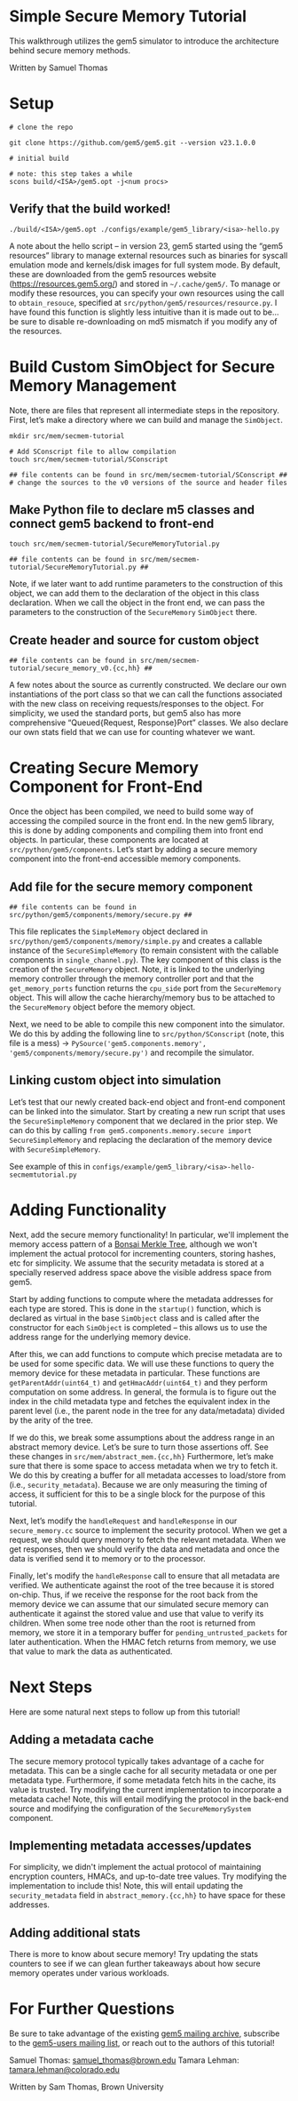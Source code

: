 # Simple Secure Memory Tutorial 
This walkthrough utilizes the gem5 simulator to introduce the architecture behind secure memory methods. 

Written by Samuel Thomas

# Setup

```
# clone the repo

git clone https://github.com/gem5/gem5.git --version v23.1.0.0
```

```
# initial build

# note: this step takes a while
scons build/<ISA>/gem5.opt -j<num procs>
```


## Verify that the build worked!

```
./build/<ISA>/gem5.opt ./configs/example/gem5_library/<isa>-hello.py
```


A note about the hello script – in version 23, gem5 started using the “gem5 resources” library to manage external resources such as binaries for syscall emulation mode and kernels/disk images for full system mode. By default, these are downloaded from the gem5 resources website (https://resources.gem5.org/) and stored in `~/.cache/gem5/`. To manage or modify these resources, you can specify your own resources using the call to `obtain_resouce`, specified at `src/python/gem5/resources/resource.py`. I have found this function is slightly less intuitive than it is made out to be… be sure to disable re-downloading on md5 mismatch if you modify any of the resources.

# Build Custom SimObject for Secure Memory Management


Note, there are files that represent all intermediate steps in the repository. First, let’s make a directory where we can build and manage the `SimObject`.

```
mkdir src/mem/secmem-tutorial

# Add SConscript file to allow compilation
touch src/mem/secmem-tutorial/SConscript

## file contents can be found in src/mem/secmem-tutorial/SConscript ##
# change the sources to the v0 versions of the source and header files
```

## Make Python file to declare m5 classes and connect gem5 backend to front-end
```
touch src/mem/secmem-tutorial/SecureMemoryTutorial.py

## file contents can be found in src/mem/secmem-tutorial/SecureMemoryTutorial.py ##
```

Note, if we later want to add runtime parameters to the construction of this object, we can add them to the declaration of the object in this class declaration. When we call the object in the front end, we can pass the parameters to the construction of the `SecureMemory` `SimObject` there.

## Create header and source for custom object

```
## file contents can be found in src/mem/secmem-tutorial/secure_memory_v0.{cc,hh} ##
```

A few notes about the source as currently constructed. We declare our own instantiations of the port class so that we can call the functions associated with the new class on receiving requests/responses to the object. For simplicity, we used the standard ports, but gem5 also has more comprehensive “Queued{Request, Response}Port” classes. We also declare our own stats field that we can use for counting whatever we want.

# Creating Secure Memory Component for Front-End

Once the object has been compiled, we need to build some way of accessing the compiled source in the front end. In the new gem5 library, this is done by adding components and compiling them into front end objects. In particular, these components are located at `src/python/gem5/components`. Let’s start by adding a secure memory component into the front-end accessible memory components.


## Add file for the secure memory component

```
## file contents can be found in src/python/gem5/components/memory/secure.py ##
```

This file replicates the `SimpleMemory` object declared in `src/python/gem5/components/memory/simple.py` and creates a callable instance of the `SecureSimpleMemory` (to remain consistent with the callable components in `single_channel.py`). The key component of this class is the creation of the `SecureMemory` object. Note, it is linked to the underlying memory controller through the memory controller port and that the `get_memory_ports` function returns the `cpu_side` port from the `SecureMemory` object. This will allow the cache hierarchy/memory bus to be attached to the `SecureMemory` object before the memory object.



Next, we need to be able to compile this new component into the simulator. We do this by adding the following line to `src/python/SConscript` (note, this file is a mess) → `PySource('gem5.components.memory', 'gem5/components/memory/secure.py')` and recompile the simulator.

## Linking custom object into simulation

Let’s test that our newly created back-end object and front-end component can be linked into the simulator. Start by creating a new run script that uses the `SecureSimpleMemory` component that we declared in the prior step. We can do this by calling `from gem5.components.memory.secure import SecureSimpleMemory` and replacing the declaration of the memory device with `SecureSimpleMemory`.



See example of this in `configs/example/gem5_library/<isa>-hello-secmemtutorial.py`



# Adding Functionality

Next, add the secure memory functionality! In particular, we'll implement the memory access pattern of a [Bonsai Merkle Tree](https://dl.acm.org/doi/abs/10.1145/1150019.1136502), although we won't implement the actual protocol for incrementing counters, storing hashes, etc for simplicity. We assume that the security metadata is stored at a specially reserved address space above the visible address space from gem5.

Start by adding functions to compute where the metadata addresses for each type are stored. This is done in the `startup()` function, which is declared as virtual in the base `SimObject` class and is called after the constructor for each `SimObject` is completed – this allows us to use the address range for the underlying memory device.


After this, we can add functions to compute which precise metadata are to be used for some specific data. We will use these functions to query the memory device for these metadata in particular. These functions are `getParentAddr(uint64_t)` and `getHmacAddr(uint64_t)` and they perform computation on some address. In general, the formula is to figure out the index in the child metadata type and fetches the equivalent index in the parent level (i.e., the parent node in the tree for any data/metadata) divided by the arity of the tree.

If we do this, we break some assumptions about the address range in an abstract memory device. Let’s be sure to turn those assertions off. See these changes in `src/mem/abstract_mem.{cc,hh}` Furthermore, let’s make sure that there is some space to access metadata when we try to fetch it. We do this by creating a buffer for all metadata accesses to load/store from (i.e., `security_metadata`). Because we are only measuring the timing of access, it sufficient for this to be a single block for the purpose of this tutorial.

Next, let’s modify the `handleRequest` and `handleResponse` in our `secure_memory.cc` source to implement the security protocol. When we get a request, we should query memory to fetch the relevant metadata. When we get responses, then we should verify the data and metadata and once the data is verified send it to memory or to the processor.

Finally, let's modify the `handleResponse` call to ensure that all metadata are verified. We authenticate against the root of the tree because it is stored on-chip. Thus, if we receive the response for the root back from the memory device we can assume that our simulated secure memory can authenticate it against the stored value and use that value to verify its children. When some tree node other than the root is returned from memory, we store it in a temporary buffer for `pending_untrusted_packets` for later authentication. When the HMAC fetch returns from memory, we use that value to mark the data as authenticated.

# Next Steps

Here are some natural next steps to follow up from this tutorial!

## Adding a metadata cache

The secure memory protocol typically takes advantage of a cache for metadata. This can be a single cache for all security metadata or one per metadata type. Furthermore, if some metadata fetch hits in the cache, its value is trusted. Try modifying the current implementation to incorporate a metadata cache! Note, this will entail modifying the protocol in the back-end source and modifying the configuration of the `SecureMemorySystem` component.

## Implementing metadata accesses/updates

For simplicity, we didn't implement the actual protocol of maintaining encryption counters, HMACs, and up-to-date tree values. Try modifying the implementation to include this! Note, this will entail updating the `security_metadata` field in `abstract_memory.{cc,hh}` to have space for these addresses.

## Adding additional stats

There is more to know about secure memory! Try updating the stats counters to see if we can glean further takeaways about how secure memory operates under various workloads.

# For Further Questions

Be sure to take advantage of the existing [gem5 mailing archive](), subscribe to the [gem5-users mailing list](), or reach out to the authors of this tutorial!

Samuel Thomas: samuel_thomas@brown.edu
Tamara Lehman: tamara.lehman@colorado.edu

Written by Sam Thomas, Brown University
